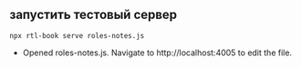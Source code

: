 ## запустить тестовый сервер 
`npx rtl-book serve roles-notes.js`
- Opened roles-notes.js. Navigate to http://localhost:4005 to edit the file.
